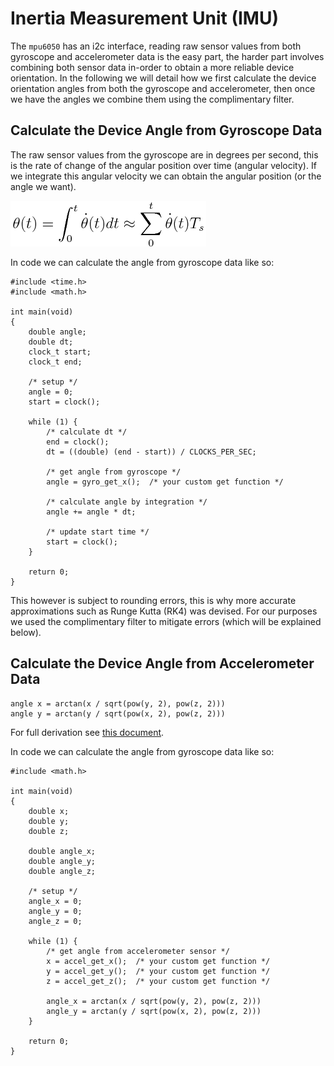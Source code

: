 # Inertia Measurement Unit (IMU)

The `mpu6050` has an i2c interface, reading raw sensor values from both
gyroscope and accelerometer data is the easy part, the harder part involves
combining both sensor data in-order to obtain a more reliable device
orientation. In the following we will detail how we first calculate the device
orientation angles from both the gyroscope and accelerometer, then once we have
the angles we combine them using the complimentary filter.


## Calculate the Device Angle from Gyroscope Data
The raw sensor values from the gyroscope are in degrees per second, this is the
rate of change of the angular position over time (angular velocity). If we
integrate this angular velocity we can obtain the angular position (or the
angle we want).

![integrate gyroscope data](images/gyro_integrate.png)

In code we can calculate the angle from gyroscope data like so:

    #include <time.h>
    #include <math.h>

    int main(void)
    {
        double angle;
        double dt;
        clock_t start;
        clock_t end;

        /* setup */
        angle = 0;
        start = clock();

        while (1) {
            /* calculate dt */
            end = clock();
            dt = ((double) (end - start)) / CLOCKS_PER_SEC;

            /* get angle from gyroscope */
            angle = gyro_get_x();  /* your custom get function */

            /* calculate angle by integration */
            angle += angle * dt;

            /* update start time */
            start = clock();
        }

        return 0;
    }

This however is subject to rounding errors, this is why more accurate
approximations such as Runge Kutta (RK4) was devised. For our purposes we used
the complimentary filter to mitigate errors (which will be explained below).


## Calculate the Device Angle from Accelerometer Data

    angle x = arctan(x / sqrt(pow(y, 2), pow(z, 2)))
    angle y = arctan(y / sqrt(pow(x, 2), pow(z, 2)))


For full derivation see [this document][1].


In code we can calculate the angle from gyroscope data like so:


    #include <math.h>

    int main(void)
    {
        double x;
        double y;
        double z;

        double angle_x;
        double angle_y;
        double angle_z;

        /* setup */
        angle_x = 0;
        angle_y = 0;
        angle_z = 0;

        while (1) {
            /* get angle from accelerometer sensor */
            x = accel_get_x();  /* your custom get function */
            y = accel_get_y();  /* your custom get function */
            z = accel_get_z();  /* your custom get function */

            angle_x = arctan(x / sqrt(pow(y, 2), pow(z, 2)))
            angle_y = arctan(y / sqrt(pow(x, 2), pow(z, 2)))
        }

        return 0;
    }


[1]: http://cache.freescale.com/files/sensors/doc/app_note/AN3461.pdf?fpsp=1
